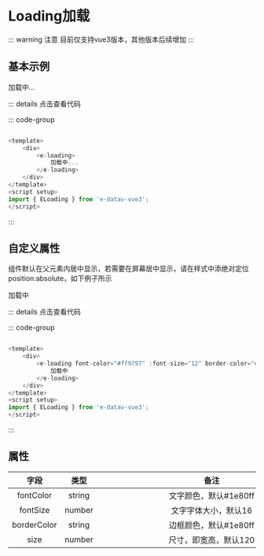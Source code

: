 <!--
 * @Autor: costa
 * @Date: 2023-10-11 16:18:32
 * @LastEditors: costa
 * @LastEditTime: 2023-10-11 17:07:41
 * @Description: 
 * @Copyright: © 2023 by costa. All rights reserved.
-->
# Loading加载

::: warning 注意
目前仅支持vue3版本，其他版本后续增加
:::


## 基本示例


<loading>加载中...</loading>

<script setup>
import Loading from './components/Loading.vue';
</script>

::: details 点击查看代码

::: code-group

```js [vue3]

<template>
    <div>
        <e-loading>
            加载中...
        </e-loading>
    </div>
</template>
<script setup>
import { ELoading } from 'e-datav-vue3';
</script>

```

:::

## 自定义属性

组件默认在父元素内居中显示，若需要在屏幕居中显示，请在样式中添绝对定位position:absolute，如下例子所示

<loading font-color="#ff9797" :font-size="12" border-color="#f53f3f" :size="80">加载中</loading>

::: details 点击查看代码

::: code-group

```js [vue3]

<template>
    <div>
        <e-loading font-color="#ff9797" :font-size="12" border-color="#f53f3f" :size="80" style="position:absolute;">
            加载中
        </e-loading>
    </div>
</template>
<script setup>
import { ELoading } from 'e-datav-vue3';
</script>

```

:::

## 属性

| 字段        |      类型      |  <div style="width:450px;">备注</div> |
| :--------: | :-----------: | :----: |
| fontColor | string | 文字颜色，默认#1e80ff |
| fontSize | number | 文字字体大小，默认16 |
| borderColor | string | 边框颜色，默认#1e80ff |
| size | number | 尺寸，即宽高，默认120 |